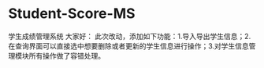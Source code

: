 # Student-Score-MS
学生成绩管理系统
大家好：
此次改动，添加如下功能：1.导入导出学生信息；2.在查询界面可以直接选中想要删除或者更新的学生信息进行操作；3.对学生信息管理模块所有操作做了容错处理。
